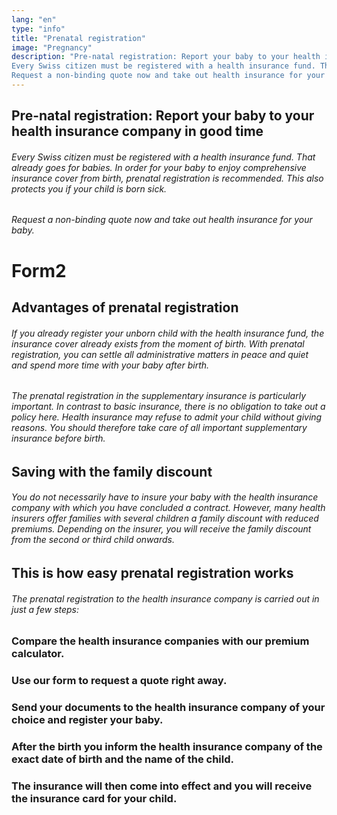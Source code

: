 ```yaml
---
lang: "en"
type: "info"
title: "Prenatal registration"
image: "Pregnancy"
description: "Pre-natal registration: Report your baby to your health insurance company in good time
Every Swiss citizen must be registered with a health insurance fund. That already goes for babies. In order for your baby to enjoy comprehensive insurance cover from birth, prenatal registration is recommended. This also protects you if your child is born sick.
Request a non-binding quote now and take out health insurance for your baby."
---
```


## Pre-natal registration: Report your baby to your health insurance company in good time

###### Every Swiss citizen must be registered with a health insurance fund. That already goes for babies. In order for your baby to enjoy comprehensive insurance cover from birth, prenatal registration is recommended. This also protects you if your child is born sick.

###### Request a non-binding quote now and take out health insurance for your baby.

# Form2

## Advantages of prenatal registration

###### If you already register your unborn child with the health insurance fund, the insurance cover already exists from the moment of birth. With prenatal registration, you can settle all administrative matters in peace and quiet and spend more time with your baby after birth.

###### The prenatal registration in the supplementary insurance is particularly important. In contrast to basic insurance, there is no obligation to take out a policy here. Health insurance may refuse to admit your child without giving reasons. You should therefore take care of all important supplementary insurance before birth.

## Saving with the family discount

###### You do not necessarily have to insure your baby with the health insurance company with which you have concluded a contract. However, many health insurers offer families with several children a family discount with reduced premiums. Depending on the insurer, you will receive the family discount from the second or third child onwards.

## This is how easy prenatal registration works

###### The prenatal registration to the health insurance company is carried out in just a few steps:

### Compare the health insurance companies with our premium calculator.

### Use our form to request a quote right away.

### Send your documents to the health insurance company of your choice and register your baby.

### After the birth you inform the health insurance company of the exact date of birth and the name of the child.

### The insurance will then come into effect and you will receive the insurance card for your child.
